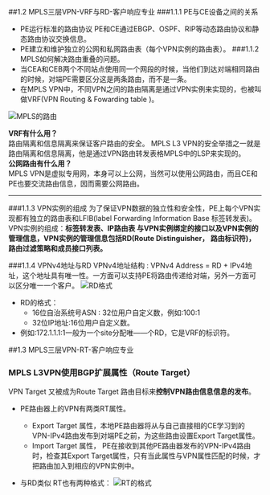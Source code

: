 ##1.2 MPLS三层VPN-VRF与RD-客户响应专业
###1.1.1 PE与CE设备之间的关系
* PE运行标准的路由协议 PE和CE通过EBGP、OSPF、RIP等动态路由协议和静态路由协议交换信息。
* PE建立和维护独立的公网和私网路由表（每个VPN实例的路由表）。
###1.1.2 MPLS如何解决路由重叠的问题。
* 当CEA和CEB两个不同站点使用同一个网段的时候，当他们到达对端相同路由的时候，对端PE需要区分这是两条路由，而不是一条。
* 在MPLS VPN中，不同VPN之间的路由隔离是通过VPN实例来实现的，也被叫做VRF(VPN Routing & Fowarding table )。 

![MPLS的路由](../image/1.png)
 
**VRF有什么用？**  
路由隔离和信息隔离来保证客户路由的安全。
MPLS L3 VPN的安全举措之一就是路由隔离和信息隔离，他是通过VPN路由转发表格MPLS中的LSP来实现的。  
**公网路由有什么用？**  
MPLS VPN是虚拟专用网，本身可以上公网，当然可以使用公网路由，而且CE和PE也要交流路由信息，因而需要公网路由。
****
###1.1.3 VPN实例的组成
为了保证VPN数据的独立性和安全性，PE上每个VPN实现都有独立的路由表和LFIB(label Forwarding Information Base 标签转发表)。  
VPN实例的组成：**标签转发表、IP路由表 与VPN实例绑定的接口以及VPN实例的管理信息，VPN实例的管理信息包括RD(Route Distinguisher， 路由标识符)，路由过滤策略和成员接口列表。**

###1.1.4 VPNv4地址与RD
VPNv4地址结构 : VPNv4 Address = RD + IPv4地址，这个地址具有唯一性。一方面可以支持PE将路由传递给对端，另外一方面可以区分唯一一个客户。
![RD格式](../image/2.png)  

* RD的格式：
  *  16位自治系统号ASN : 32位用户自定义数，例如∶100:1
   * 32位IP地址:16位用户自定义数。
* 例如∶172.1.1.1:1一般为一个site分配唯——个RD，它是VRF的标识符。

##1.3 MPLS三层VPN-RT-客户响应专业
### MPLS L3VPN使用BGP扩展属性（Route Target）
VPN Target 又被成为Route Target 路由目标来**控制VPN路由信息信息的发布**。

* PE路由器上的VPN有两类RT属性。

  *  Export Target 属性，本地PE路由器将从与自己直接相的CE学习到的VPN-IPv4路由发布到对端PE之前，为这些路由设置Export Target属性。    
  *  Import Target 属性， PE在接收到其他PE路由器发布的VPN-IPv4路由时，检查其Export Target属性，只有当此属性与VPN属性匹配的时候，才把路由加入到相应的VPN实例中。  
    
* 与RD类似 RT也有两种格式：
![RT的格式](../image/3.png)
